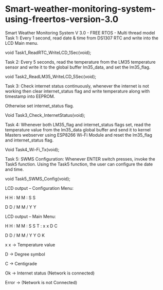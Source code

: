 # Smart-weather-monitoring-system-using-freertos-version-3.0
Smart Weather Monitoring System V 3.0 - FREE RTOS - Multi thread model
Task 1: Every 1 second, read date & time from DS1307 RTC and write into the LCD Main menu.

void Task1_ReadRTC_WriteLCD_1Sec(void);

 

Task 2: Every 5 seconds, read the temperature from the LM35 temperature sensor and write it to the global buffer lm35_data, and set the lm35_flag.

void Task2_ReadLM35_WriteLCD_5Sec(void);

 

Task 3: Check internet status continuously, whenever the internet is not working then clear internet_status flag and write temperature along with timestamp into EEPROM.

Otherwise set internet_status flag.

Void Task3_Check_InternetStatus(void);

 

Task 4: Whenever both LM35_flag and internet_status flags set, read the temperature value from the lm35_data global buffer and send it to kernel Masters webserver using ESP8266 Wi-Fi Module and reset the lm35_flag and internet_status flag.

Void Task4_Wi-Fi_Tx(void);

 

Task 5: SWMS Configuration:  Whenever ENTER switch presses, invoke the Task5 function. Using the Task5 function, the user can configure the date and time.

 void Task5_SWMS_Config(void);

 

LCD output – Configuration Menu:

H H : M M : S S

D D / M M / Y Y


LCD output – Main Menu:

H H : M M : S S   T : x x   D C 

D D / M M / Y Y       O K

 
x x -> Temperature value

D -> Degree symbol

C -> Centigrade

Ok -> Internet status (Network is connected)

Error -> (Network is not Connected)
